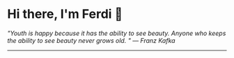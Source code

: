 <h1>Hi there, I'm Ferdi 👋</h1>

<p><em>
  "Youth is happy because it has the ability to see beauty. Anyone who keeps the ability to see beauty never grows old. " — Franz Kafka
</em></p>

---
